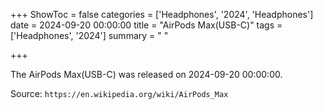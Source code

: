 +++
ShowToc = false
categories = ['Headphones', '2024', 'Headphones']
date = 2024-09-20 00:00:00
title = "AirPods Max(USB-C)"
tags = ['Headphones', '2024']
summary = " "

+++

The AirPods Max(USB-C) was released on 2024-09-20 00:00:00.

Source: `https://en.wikipedia.org/wiki/AirPods_Max`

